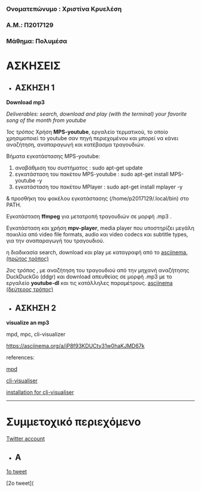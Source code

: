 
### Ονοματεπώνυμο : Χριστίνα Κρυελέση 
### Α.Μ.: Π2017129
### Μάθημα: Πολυμέσα

# ΑΣΚΗΣΕΙΣ

* ## ΑΣΚΗΣΗ 1
**Download mp3**

*Deliverables: search, download and play (with the terminal) your favorite song of the month from youtube*

_1ος τρόπος_  Χρήση **MPS-youtube**, εργαλείο τερματικού, το οποίο χρησιμοποιεί το youtube σαν πηγή περιεχομένου και μπορεί να κάνει αναζήτηση, αναπαραγωγή και κατέβασμα τραγουδιών.
 
 
Βήματα εγκατάστασης MPS-youtube:
  1. αναβάθμιση του συστήματος :
 sudo apt-get update 
  2. εγκατάσταση του πακέτου MPS-youtube :
 sudo apt-get install MPS-youtube -y
  3. εγκατάσταση του πακέτου MPlayer :
 sudo apt-get install mplayer -y
 
 & προσθήκη του φακέλου εγκατάστασης (/home/p2017129/.local/bin) στο PATH.
 
Εγκατάσταση **ffmpeg**  για μετατροπή τραγουδιών σε μορφή .mp3 .


Εγκατάσταση και χρήση **mpv-player**, media player που υποστηρίζει μεγάλη ποικιλία από video file formats, audio και video codecs και subtitle types, για την αναπαραγωγή του τραγουδιού.

η διαδικασία search, download και play με καταγραφή από το [asciinema. (πρώτος τρόπος)](https://asciinema.org/a/807xgMVNXHJ5q566LV235VMUm)


_2ος τρόπος_  , με αναζήτηση του τραγουδιού από την μηχανή αναζήτησης DuckDuckGo (ddgr) και download απευθείας σε μορφή .mp3 με το εργαλείο **youtube-dl** και τις κατάλληλες παραμέτρους.
[asciinema (δεύτερος τρόπος)](https://asciinema.org/a/noN5geRkpXvZ2l2SZSKs0brCT)



* ## ΑΣΚΗΣΗ 2

**visualize an mp3**

mpd, mpc, cli-visualizer


https://asciinema.org/a/iP8f93KDUCty31w0haKJMD67k

references:

[mpd](https://wiki.archlinux.org/index.php/Music_Player_Daemon)

[cli-visualiser](https://github.com/dpayne/cli-visualizer#usage)

[installation for cli-visualiser](https://www.linuxlinks.com/cli-visualizer-command-line-visualizer-mpd-alsa-pulseaudio/)


_________________________________________________________________________________________________________________________________

# Συμμετοχικό περιεχόμενο

[Twitter account](https://twitter.com/Christiana_Kr)

* ## Α
[1ο tweet](https://twitter.com/Christiana_Kr/status/1192564387497828352)

[2ο tweet](

